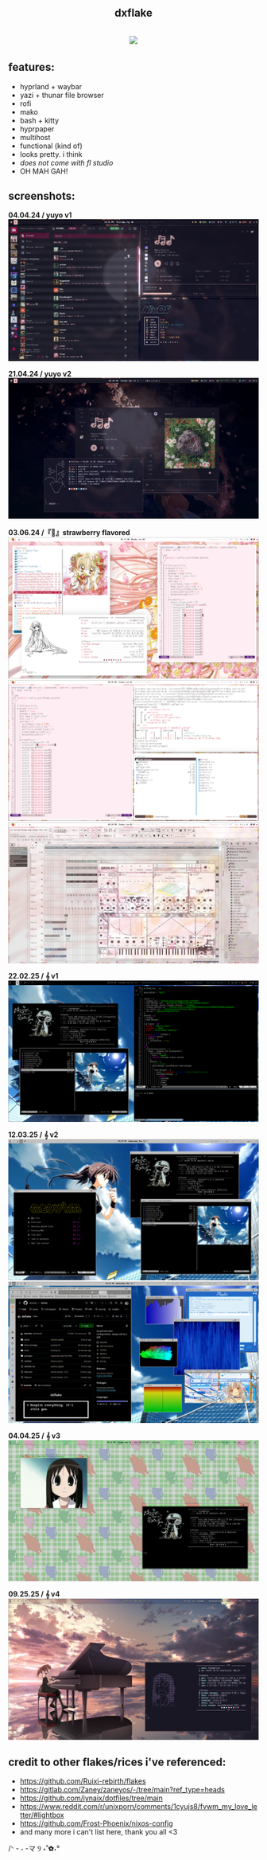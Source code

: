 <h2 align="center">dxflake</h2>
<h2 align="center"><img src="https://i.imgur.com/2ZrAXlX.png" width=500px></h2>

## features:

- hyprland + waybar
- yazi + thunar file browser
- rofi
- mako
- bash + kitty
- hyprpaper
- multihost
- functional (kind of)
- looks pretty. i think
- _does not come with fl studio_
- OH MAH GAH!

## screenshots:

**04.04.24 / yuyo v1** ![image](./extras/screenshots/yuyo.png)

**21.04.24 / yuyo v2** ![image](./extras/screenshots/yuyo2.png)

**03.06.24 /『🍓』strawberry flavored**
![image](./extras/screenshots/strawbf.png)
![image](./extras/screenshots/strawbf1.png)
![image](./extras/screenshots/strawbf2.png)

**22.02.25 / 𝄞 v1** ![image](./extras/screenshots/musicsavesmysoul.png)

**12.03.25 / 𝄞 v2** ![image](./extras/screenshots/musicsavesmysoul1.png)
![image](./extras/screenshots/musicsavesmysoul2.png)

**04.04.25 / 𝄞 v3** ![image](./extras/screenshots/ohmahgah.png)

**09.25.25 / 𝄞 v4** ![image](./extras/screenshots/notev4.png)

## credit to other flakes/rices i've referenced:

- https://github.com/Ruixi-rebirth/flakes
- https://gitlab.com/Zaney/zaneyos/-/tree/main?ref_type=heads
- https://github.com/iynaix/dotfiles/tree/main
- https://www.reddit.com/r/unixporn/comments/1cyujs8/fvwm_my_love_letter/#lightbox
- https://github.com/Frost-Phoenix/nixos-config
- and many more i can't list here, thank you all <3

/ᐠ - ˕ -マ Ⳋ ⋆˚✿˖°
